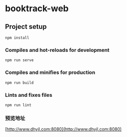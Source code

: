 # booktrack-web

## Project setup
```
npm install
```

### Compiles and hot-reloads for development
```
npm run serve
```

### Compiles and minifies for production
```
npm run build
```

### Lints and fixes files
```
npm run lint
```

### 预览地址
[http://www.dhyjl.com:8080](http://www.dhyjl.com:8080)
